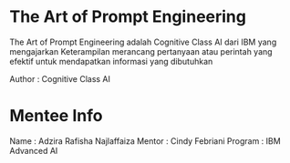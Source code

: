 # The Art of Prompt Engineering
The Art of Prompt Engineering adalah Cognitive Class AI dari IBM yang mengajarkan Keterampilan merancang pertanyaan atau perintah yang efektif untuk mendapatkan informasi yang dibutuhkan 

Author : Cognitive Class AI 

# Mentee Info 
Name    : Adzira Rafisha Najlaffaiza
Mentor  : Cindy Febriani
Program : IBM Advanced AI



